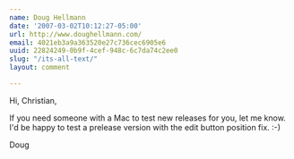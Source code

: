 ```yaml
---
name: Doug Hellmann
date: '2007-03-02T10:12:27-05:00'
url: http://www.doughellmann.com/
email: 4021eb3a9a363520e27c736cec6905e6
uuid: 22824249-0b9f-4cef-948c-6c7da74c2ee0
slug: "/its-all-text/"
layout: comment

---
```


Hi, Christian,

If you need someone with a Mac to test new releases for you, let me
know.  I'd be happy to test a prelease version with the edit button
position fix.  :-)

Doug
